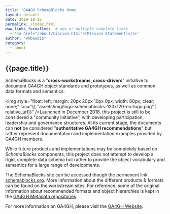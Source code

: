 ```yaml
---
title: 'GA4GH SchemaBlocks Home'
layout: default
date: 2019-10-15
permalink: /index.html
www_links_formatted:  # one or multiple complete links
  - '<a href="/about/mission.html">[Mission Statement]</a>'
author: "@mbaudis"
category:
  - about
---
```


## {{page.title}}

SchemaBlocks is a "__cross-workstreams, cross-drivers__" initiative to document 
GA4GH object standards and prototypes, as well as common data formats and 
semantics.

<img style="float: left; margin: 20px 20px 10px 0px; width: 60px; clear: none;" src="{{ "assets/img/logo-schemablocks-120x120-no-logo.png" | relative_url}}" />Launched in December 2018, this project is still to be considered a "community 
initiative", with developing participation, leadership and governance 
structures. At its current stage, the documents can __not__ be considered 
"__authoritative GA4GH recommendations__" but rather represent documentation 
and implementation examples provided by GA4GH members.

While future products and implementations may be completely based on 
_SchemaBlocks_ components, this project does not attempt to develop a rigid, 
complete data schema but rather to provide the object vocabulary and semantics 
for a large range of developments.

The SchemaBlocks site can be accessed though the permanent link 
[schemablocks.org](http://schemablocks.org). More information about the 
different products & formats can be found on the workstream sites. For 
reference, some of the original information about recommended formats and 
object hierarchies is kept in the 
[GA4GH Metadata repositories](https://ga4gh-metadata.github.io/SchemaBlocks/).

For more information on GA4GH, please visit the 
[GA4GH Website](https://ga4gh.org).




